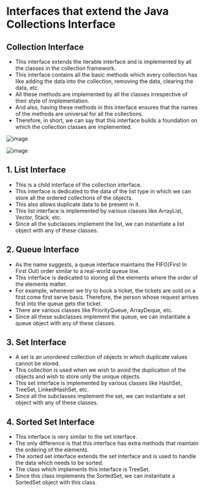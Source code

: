 # Interfaces that extend the Java Collections Interface

## Collection Interface
- This interface extends the iterable interface and is implemented by all the classes in the collection framework.
- This interface contains all the basic methods which every collection has like adding the data into the collection, removing the data, clearing the data, etc.
- All these methods are implemented by all the classes irrespective of their style of implementation.
- And also, having these methods in this interface ensures that the names of the methods are universal for all the collections.
- Therefore, in short, we can say that this interface builds a foundation on which the collection classes are implemented.

![image](https://github.com/YoussefGobran/Java-Collections/assets/132088403/ea794da4-2b8d-469e-9ee1-234890ad74fb)

![image](https://github.com/YoussefGobran/Java-Collections/assets/132088403/1bd874fa-f976-4483-8e4b-a5eacaaadb10)

## 1. List Interface
- This is a child interface of the collection interface.
- This interface is dedicated to the data of the list type in which we can store all the ordered collections of the objects.
- This also allows duplicate data to be present in it.
- This list interface is implemented by various classes like ArrayList, Vector, Stack, etc.
-  Since all the subclasses implement the list, we can instantiate a list object with any of these classes.

## 2. Queue Interface
- As the name suggests, a queue interface maintains the FIFO(First In First Out) order similar to a real-world queue line.
- This interface is dedicated to storing all the elements where the order of the elements matter.
- For example, whenever we try to book a ticket, the tickets are sold on a first come first serve basis. Therefore, the person whose request arrives first into the queue gets the ticket.
- There are various classes like PriorityQueue, ArrayDeque, etc.
- Since all these subclasses implement the queue, we can instantiate a queue object with any of these classes.

## 3. Set Interface
- A set is an unordered collection of objects in which duplicate values cannot be stored.
- This collection is used when we wish to avoid the duplication of the objects and wish to store only the unique objects.
- This set interface is implemented by various classes like HashSet, TreeSet, LinkedHashSet, etc.
- Since all the subclasses implement the set, we can instantiate a set object with any of these classes.

## 4. Sorted Set Interface
- This interface is very similar to the set interface.
- The only difference is that this interface has extra methods that maintain the ordering of the elements.
- The sorted set interface extends the set interface and is used to handle the data which needs to be sorted.
- The class which implements this interface is TreeSet.
- Since this class implements the SortedSet, we can instantiate a SortedSet object with this class. 
